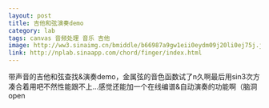 ```yaml
---
layout: post
title: 吉他和弦演奏demo
category: lab
tags: canvas 音频处理 音乐 吉他
image: http://ww3.sinaimg.cn/bmiddle/b66987a9gw1eii0eydm09j20li0ej75j.jpg
link: http://nplab.sinaapp.com/chord/finger/index.html
---
```

带声音的吉他和弦查找&演奏demo，金属弦的音色函数试了n久啊最后用sin3次方凑合着用吧不然性能跟不上...感觉还能加一个在线编谱&自动演奏的功能啊（脑洞open


